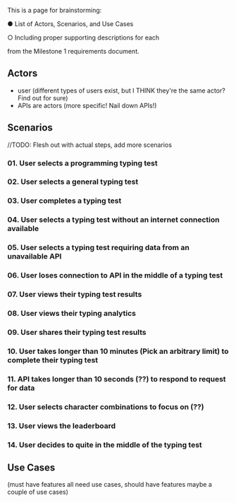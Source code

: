 This is a page for brainstorming:

● List of Actors, Scenarios, and Use Cases

○ Including proper supporting descriptions for each

from the Milestone 1 requirements document.

## Actors
- user (different types of users exist, but I THINK they're the same actor? Find out for sure)
- APIs are actors (more specific! Nail down APIs!)

## Scenarios
//TODO: Flesh out with actual steps, add more scenarios
### 01. User selects a programming typing test
### 02. User selects a general typing test
### 03. User completes a typing test
### 04. User selects a typing test without an internet connection available
### 05. User selects a typing test requiring data from an unavailable API
### 06. User loses connection to API in the middle of a typing test
### 07. User views their typing test results
### 08. User views their typing analytics
### 09. User shares their typing test results
### 10. User takes longer than 10 minutes (Pick an arbitrary limit) to complete their typing test
### 11. API takes longer than 10 seconds (??) to respond to request for data
### 12. User selects character combinations to focus on (??)
### 13. User views the leaderboard
### 14. User decides to quite in the middle of the typing test

## Use Cases

(must have features all need use cases, should have features maybe a couple of use cases)

